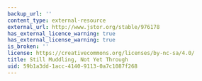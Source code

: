 ```yaml
---
backup_url: ''
content_type: external-resource
external_url: http://www.jstor.org/stable/976178
has_external_licence_warning: true
has_external_license_warning: true
is_broken: ''
license: https://creativecommons.org/licenses/by-nc-sa/4.0/
title: Still Muddling, Not Yet Through
uid: 59b1a3dd-1acc-4140-9113-0a7c1087f268
---
```

